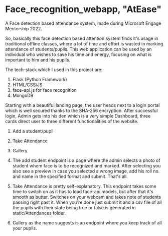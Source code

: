 # Face_recognition_webapp, "AtEase"
 A Face detection based attendance system, made during Microsoft Engage Mentorship 2022.

 So, basically this face detection based attention system finds it's usage in traditional offline classes, where a lot of time and effort is wasted in marking attendance   of students/pupils. This web application can be used by an individual who wishes to save his time and energy, focusing on what is important to him and his pupils.
 
 The tech-stack which I used in this project are:
  1. Flask (Python Framework)
  2. HTML/CSS/JS
  3. face-api.js for face recognition
  4. MongoDB
 
 Starting with a beautiful landing page, the user heads next to a login portal which is well secured thanks to the SHA-256 encryption. After successful login, Admin gets into his den which is a very simple Dashboard, three cards direct user to three different functionalities of the website.
  1. Add a student/pupil
  2. Take Attendance
  3. Gallery
 
1. The add student endpoint is a page where the admin selects a photo of student whom face is to be recognized and marked. After selecting you also see a preview in case you selected a wrong image, add his roll no. and name in the specified format and submit. That's all.
2. Take Attendance is pretty self-explanatory. This endpoint takes some time to switch on as it has to load face-api models, but after that it's smooth as butter. Switches on your webcam and takes note of students passing right past it. When you're done just submit it and a csv file of all the pupils with their state being true or false is generated in static/Attendances folder.
3. Gallery as the name suggests is an endpoint where you keep track of all your pupils.
